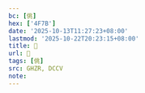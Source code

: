 ```yaml
---
bc: [佻]
hex: ['4F7B']
date: '2025-10-13T11:27:23+08:00'
lastmod: '2025-10-22T20:23:15+08:00'
title: 󰗙
url: 󰗙
tags: [佻]
src: GHZR, DCCV
note:
---
```

